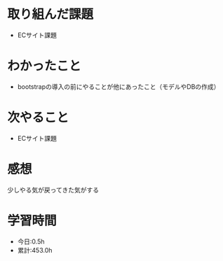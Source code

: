 # 取り組んだ課題
- ECサイト課題
# わかったこと
- bootstrapの導入の前にやることが他にあったこと（モデルやDBの作成）
# 次やること
- ECサイト課題
# 感想
少しやる気が戻ってきた気がする
# 学習時間
- 今日:0.5h
- 累計:453.0h

